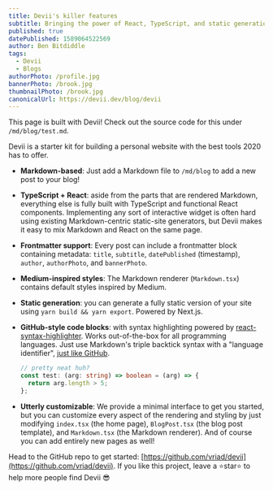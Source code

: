 ```yaml
---
title: Devii's killer features
subtitle: Bringing the power of React, TypeScript, and static generation to dev blogs everywhere
published: true
datePublished: 1589064522569
author: Ben Bitdiddle
tags:
  - Devii
  - Blogs
authorPhoto: /profile.jpg
bannerPhoto: /brook.jpg
thumbnailPhoto: /brook.jpg
canonicalUrl: https://devii.dev/blog/devii
---
```


This page is built with Devii! Check out the source code for this under `/md/blog/test.md`.

Devii is a starter kit for building a personal website with the best tools 2020 has to offer.

- **Markdown-based**: Just add a Markdown file to `/md/blog` to add a new post to your blog!
- **TypeScript + React**: aside from the parts that are rendered Markdown, everything else is fully built with TypeScript and functional React components. Implementing any sort of interactive widget is often hard using existing Markdown-centric static-site generators, but Devii makes it easy to mix Markdown and React on the same page.
- **Frontmatter support**: Every post can include a frontmatter block containing metadata: `title`, `subtitle`, `datePublished` (timestamp), `author`, `authorPhoto`, and `bannerPhoto`.
- **Medium-inspired styles**: The Markdown renderer (`Markdown.tsx`) contains default styles inspired by Medium.
- **Static generation**: you can generate a fully static version of your site using `yarn build && yarn export`. Powered by Next.js.
- **GitHub-style code blocks**: with syntax highlighting powered by [react-syntax-highlighter](https://github.com/conorhastings/react-syntax-highlighter). Works out-of-the-box for all programming languages. Just use Markdown's triple backtick syntax with a "language identifier", [just like GitHub](https://help.github.com/en/github/writing-on-github/creating-and-highlighting-code-blocks).

  ```ts
  // pretty neat huh?
  const test: (arg: string) => boolean = (arg) => {
    return arg.length > 5;
  };
  ```

- **Utterly customizable**: We provide a minimal interface to get you started, but you can customize every aspect of the rendering and styling by just modifying `index.tsx` (the home page), `BlogPost.tsx` (the blog post template), and `Markdown.tsx` (the Markdown renderer). And of course you can add entirely new pages as well!

Head to the GitHub repo to get started: [https://github.com/vriad/devii](https://github.com/vriad/devii). If you like this project, leave a ⭐️star⭐️ to help more people find Devii 😎
